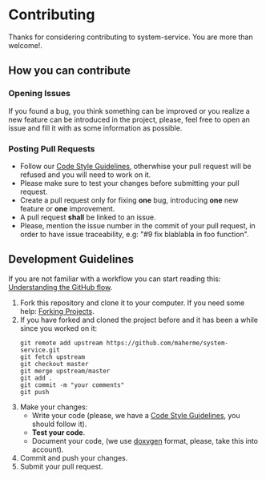 # Contributing

Thanks for considering contributing to system-service. You are more than welcome!.

## How you can contribute

### Opening Issues

If you found a bug, you think something can be improved or you realize a new feature can be introduced in the project, please, feel free to open an issue and fill it with as some information as possible. 

### Posting Pull Requests

  - Follow our [Code Style Guidelines](CODING_STYLE.md), otherwhise your pull request will be refused and you will need to work on it.
  - Please make sure to test your changes before submitting your pull request.
  - Create a pull request only for fixing **one** bug, introducing **one** new feature or **one** improvement.
  - A pull request **shall** be linked to an issue.
  - Please, mention the issue number in the commit of your pull request, in order to have issue traceability, e.g: "#9 fix blablabla in foo function".

## Development Guidelines

If you are not familiar with a workflow you can start reading this: [Understanding the GitHub flow](https://guides.github.com/introduction/flow/).

1. Fork this repository and clone it to your computer. If you need some help: [Forking Projects](https://guides.github.com/activities/forking/).
2. If you have forked and cloned the project before and it has been a while since you worked on it:
   ```
   git remote add upstream https://github.com/maherme/system-service.git
   git fetch upstream
   git checkout master
   git merge upstream/master
   git add .
   git commit -m "your comments"
   git push
   ```
4. Make your changes:
   - Write your code (please, we have a [Code Style Guidelines](CODING_STYLE.md), you should follow it).
   - **Test your code**.
   - Document your code, (we use [doxygen](CODING_STYLE.md#Doxygen) format, please, take this into account).
5. Commit and push your changes.
6. Submit your pull request.

